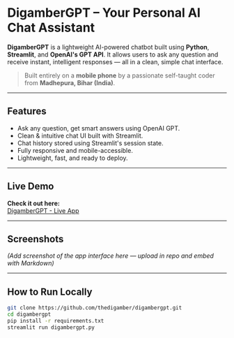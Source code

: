 # DigamberGPT – Your Personal AI Chat Assistant

**DigamberGPT** is a lightweight AI-powered chatbot built using **Python**, **Streamlit**, and **OpenAI's GPT API**. It allows users to ask any question and receive instant, intelligent responses — all in a clean, simple chat interface.

> Built entirely on a **mobile phone** by a passionate self-taught coder from **Madhepura, Bihar (India)**.

---

## Features

- Ask any question, get smart answers using OpenAI GPT.
- Clean & intuitive chat UI built with Streamlit.
- Chat history stored using Streamlit's session state.
- Fully responsive and mobile-accessible.
- Lightweight, fast, and ready to deploy.

---

## Live Demo

**Check it out here:**  
[DigamberGPT - Live App](https://gptbythedigamber.streamlit.app)

---

## Screenshots

*(Add screenshot of the app interface here — upload in repo and embed with Markdown)*

---

## How to Run Locally

```bash
git clone https://github.com/thedigamber/digambergpt.git
cd digambergpt
pip install -r requirements.txt
streamlit run digambergpt.py
